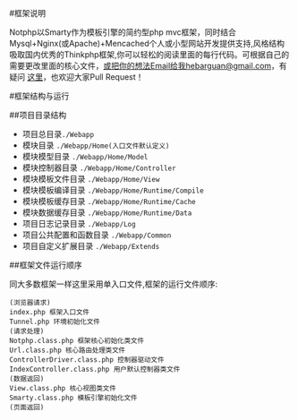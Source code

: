#框架说明


Notphp以Smarty作为模板引擎的简约型php mvc框架，同时结合Mysql+Nginx(或Apache)+Mencached个人或小型网站开发提供支持,风格结构吸取国内优秀的Thinkphp框架,你可以轻松的阅读里面的每行代码。可根据自己的需要更改里面的核心文件，或把你的想法Email给我hebarguan@gmail.com，有疑问 [这里](https://github.com/hebarguan/notephp/issues)，也欢迎大家Pull Request！

#框架结构与运行

##项目目录结构
* 项目总目录`./Webapp`
* 模块目录 `./Webapp/Home(入口文件默认定义)`
* 模块模型目录 `./Webapp/Home/Model`
* 模块控制器目录 `./Webapp/Home/Controller`
* 模块模板文件目录 `./Webapp/Home/View`
* 模块模板编译目录 `./Webapp/Home/Runtime/Compile`
* 模块模板缓存目录 `./Webapp/Home/Runtime/Cache`
* 模块数据缓存目录 `./Webapp/Home/Runtime/Data`
* 项目日志记录目录 `./Webapp/Log`
* 项目公共配置和函数目录 `./Webapp/Common`
* 项目自定义扩展目录 `./Webapp/Extends`

##框架文件运行顺序

同大多数框架一样这里采用单入口文件,框架的运行文件顺序:

```
(浏览器请求)
index.php 框架入口文件
Tunnel.php 环境初始化文件
(请求处理)
Notphp.class.php 框架核心初始化类文件
Url.class.php 核心路由处理类文件
ControllerDriver.class.php 控制器驱动文件
IndexController.class.php 用户默认控制器类文件
(数据返回)
View.class.php 核心视图类文件
Smarty.class.php 模板引擎初始化文件
(页面返回)

```


